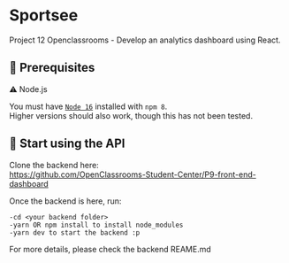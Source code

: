 # Sportsee

Project 12 Openclassrooms - Develop an analytics dashboard using React.

## 🚨 Prerequisites

⚠️ Node.js

You must have [`Node 16`](https://nodejs.org/en/) installed with `npm 8`.\
Higher versions should also work, though this has not been tested.


## 🚀 Start using the API

Clone the backend here:\
https://github.com/OpenClassrooms-Student-Center/P9-front-end-dashboard

Once the backend is here, run:

```
-cd <your backend folder>
-yarn OR npm install to install node_modules
-yarn dev to start the backend :p

```

For more details, please check the backend REAME.md
